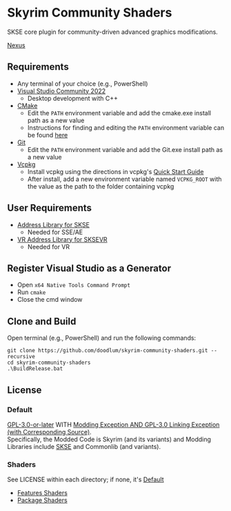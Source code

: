 # Skyrim Community Shaders

SKSE core plugin for community-driven advanced graphics modifications.

[Nexus](https://www.nexusmods.com/skyrimspecialedition/mods/86492)

## Requirements

- Any terminal of your choice (e.g., PowerShell)
- [Visual Studio Community 2022](https://visualstudio.microsoft.com/)
  - Desktop development with C++
- [CMake](https://cmake.org/)
  - Edit the `PATH` environment variable and add the cmake.exe install path as a new value
  - Instructions for finding and editing the `PATH` environment variable can be found [here](https://www.java.com/en/download/help/path.html)
- [Git](https://git-scm.com/downloads)
  - Edit the `PATH` environment variable and add the Git.exe install path as a new value
- [Vcpkg](https://github.com/microsoft/vcpkg)
  - Install vcpkg using the directions in vcpkg's [Quick Start Guide](https://github.com/microsoft/vcpkg#quick-start-windows)
  - After install, add a new environment variable named `VCPKG_ROOT` with the value as the path to the folder containing vcpkg

## User Requirements

- [Address Library for SKSE](https://www.nexusmods.com/skyrimspecialedition/mods/32444)
  - Needed for SSE/AE
- [VR Address Library for SKSEVR](https://www.nexusmods.com/skyrimspecialedition/mods/58101)
  - Needed for VR

## Register Visual Studio as a Generator

- Open `x64 Native Tools Command Prompt`
- Run `cmake`
- Close the cmd window

## Clone and Build
Open terminal (e.g., PowerShell) and run the following commands:

```
git clone https://github.com/doodlum/skyrim-community-shaders.git --recursive
cd skyrim-community-shaders
.\BuildRelease.bat
```

## License

### Default

[GPL-3.0-or-later](COPYING) WITH [Modding Exception AND GPL-3.0 Linking Exception (with Corresponding Source)](EXCEPTIONS.md).  
Specifically, the Modded Code is Skyrim (and its variants) and Modding Libraries include [SKSE](https://skse.silverlock.org/) and Commonlib (and variants).

### Shaders

See LICENSE within each directory; if none, it's [Default](#default)

- [Features Shaders](features)
- [Package Shaders](package/Shaders/)
